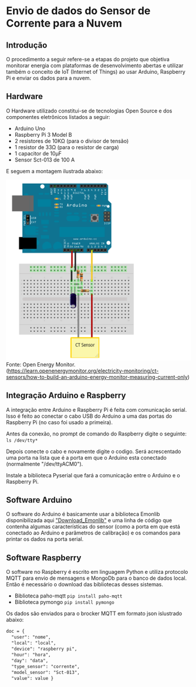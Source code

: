 # Envio de dados do Sensor de Corrente para a Nuvem

## Introdução
O procedimento a seguir refere-se a etapas do projeto que objetiva monitorar energia com plataformas de desenvolvimento abertas e utilizar também o conceito de IoT (Internet of Things) ao usar Arduino, Raspberry Pi e enviar os dados para a nuvem.

## Hardware
O Hardware utilizado constitui-se de tecnologias Open Source e dos componentes eletrônicos listados a seguir:

* Arduino Uno
* Raspberry Pi 3 Model B
* 2 resistores de 10KΩ (para o divisor de tensão)
* 1 resistor de 33Ω (para o resistor de carga)
* 1 capacitor de 10µF
* Sensor Sct-013 de 100 A

E seguem a montagem ilustrada abaixo:

![sct_arduino](docs/sct_arduino.png)
Fonte: Open Energy Monitor. (https://learn.openenergymonitor.org/electricity-monitoring/ct-sensors/how-to-build-an-arduino-energy-monitor-measuring-current-only)

## Integração Arduino e Raspberry
A integração entre Arduino e Raspberry Pi é feita com comunicação serial. Isso é feito ao conectar o cabo USB do Arduino a uma das portas do Raspberry Pi (no caso foi usado a primeira).

Antes da conexão, no prompt de comando do Raspberry digite o seguinte:
```ls /dev/tty* ```

Depois conecte o cabo e novamente digite o codigo. Será acrescentado uma porta na lista que é a porta em que o Arduino esta conectado (normalmente "/dev/ttyACM0").

Instale a biblioteca Pyserial que fará a comunicação entre o Arduino e o Raspberry Pi.

## Software Arduino
O software do Arduino é basicamente usar a biblioteca Emonlib disponibilizada aqui ["Download_Emonlib"](https://github.com/openenergymonitor/EmonLib) e uma linha de código que contenha algumas características do sensor (como a porta em que está conectado ao Arduino e parâmetros de calibração) e os comandos para printar os dados na porta serial.

## Software Raspberry
O software no Raspberry é escrito em linguagem Python e utiliza protocolo MQTT para envio de mensagens e MongoDb para o banco de dados local. Então é necessário o download das bibliotecas desses sistemas.

* Biblioteca paho-mqtt
``` pip install paho-mqtt ```
* Biblioteca pymongo
``` pip install pymongo ```

Os dados são enviados para o brocker MQTT em formato json islustrado abaixo:
```
doc = {
  "user": "nome",
  "local": "local",
  "device": "raspberry pi",
  "hour": "hora",
  "day": "data",
  "type_sensor": "corrente",
  "model_sensor": "Sct-013",
  "value": value }
  ```
